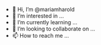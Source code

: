 - 👋 Hi, I’m @mariamharold
- 👀 I’m interested in ...
- 🌱 I’m currently learning ...
- 💞️ I’m looking to collaborate on ...
- 📫 How to reach me ...

<!---
mariamharold/mariamharold is a ✨ special ✨ repository because its `README.md` (this file) appears on your GitHub profile.
You can click the Preview link to take a look at your changes.
--->
